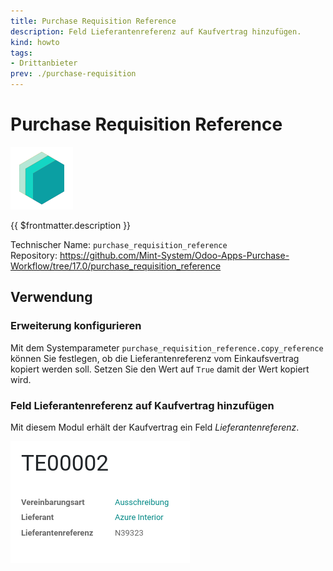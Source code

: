 ```yaml
---
title: Purchase Requisition Reference
description: Feld Lieferantenreferenz auf Kaufvertrag hinzufügen.
kind: howto
tags:
- Drittanbieter
prev: ./purchase-requisition
---
```

# Purchase Requisition Reference
![icon_oms_box](attachments/icons_odoo_mint_system.png)

{{ $frontmatter.description }}

Technischer Name: `purchase_requisition_reference`\
Repository: <https://github.com/Mint-System/Odoo-Apps-Purchase-Workflow/tree/17.0/purchase_requisition_reference>


## Verwendung

### Erweiterung konfigurieren

Mit dem Systemparameter `purchase_requisition_reference.copy_reference` können Sie festlegen, ob die Lieferantenreferenz vom Einkaufsvertrag kopiert werden soll. Setzen Sie den Wert auf `True` damit der Wert kopiert wird.

### Feld Lieferantenreferenz auf Kaufvertrag hinzufügen

Mit diesem Modul erhält der Kaufvertrag ein Feld *Lieferantenreferenz*.

![](attachments/Purchase%20Requisition%20Reference.png)

